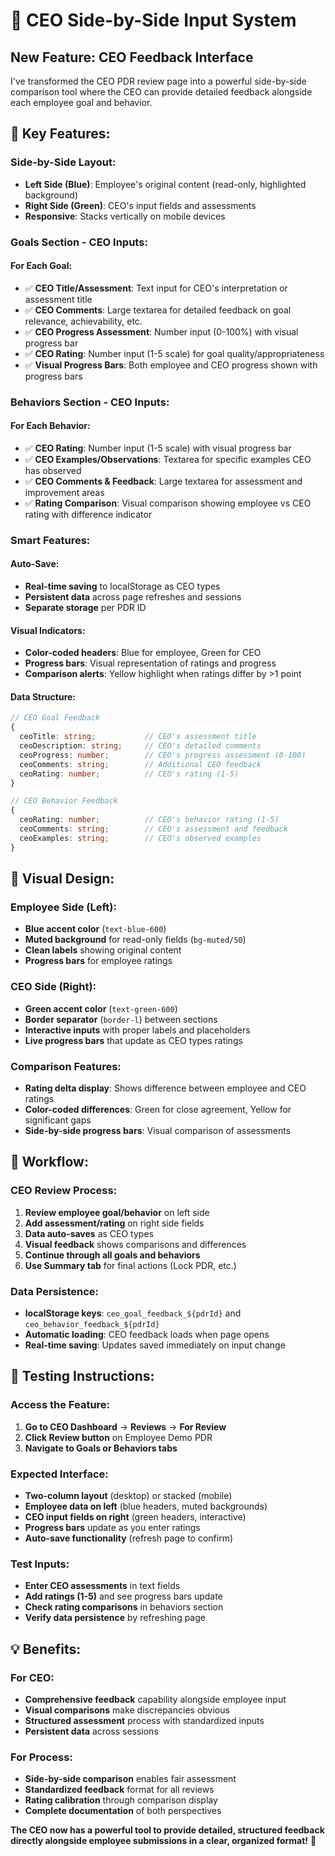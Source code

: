 # 👔 **CEO Side-by-Side Input System**

## **New Feature: CEO Feedback Interface**

I've transformed the CEO PDR review page into a powerful side-by-side comparison tool where the CEO can provide detailed feedback alongside each employee goal and behavior.

## **🎯 Key Features:**

### **Side-by-Side Layout:**
- **Left Side (Blue)**: Employee's original content (read-only, highlighted background)
- **Right Side (Green)**: CEO's input fields and assessments
- **Responsive**: Stacks vertically on mobile devices

### **Goals Section - CEO Inputs:**

#### **For Each Goal:**
- ✅ **CEO Title/Assessment**: Text input for CEO's interpretation or assessment title
- ✅ **CEO Comments**: Large textarea for detailed feedback on goal relevance, achievability, etc.
- ✅ **CEO Progress Assessment**: Number input (0-100%) with visual progress bar
- ✅ **CEO Rating**: Number input (1-5 scale) for goal quality/appropriateness
- ✅ **Visual Progress Bars**: Both employee and CEO progress shown with progress bars

### **Behaviors Section - CEO Inputs:**

#### **For Each Behavior:**
- ✅ **CEO Rating**: Number input (1-5 scale) with visual progress bar
- ✅ **CEO Examples/Observations**: Textarea for specific examples CEO has observed
- ✅ **CEO Comments & Feedback**: Large textarea for assessment and improvement areas
- ✅ **Rating Comparison**: Visual comparison showing employee vs CEO rating with difference indicator

### **Smart Features:**

#### **Auto-Save:**
- **Real-time saving** to localStorage as CEO types
- **Persistent data** across page refreshes and sessions
- **Separate storage** per PDR ID

#### **Visual Indicators:**
- **Color-coded headers**: Blue for employee, Green for CEO
- **Progress bars**: Visual representation of ratings and progress
- **Comparison alerts**: Yellow highlight when ratings differ by >1 point

#### **Data Structure:**
```typescript
// CEO Goal Feedback
{
  ceoTitle: string;           // CEO's assessment title
  ceoDescription: string;     // CEO's detailed comments  
  ceoProgress: number;        // CEO's progress assessment (0-100)
  ceoComments: string;        // Additional CEO feedback
  ceoRating: number;          // CEO's rating (1-5)
}

// CEO Behavior Feedback  
{
  ceoRating: number;          // CEO's behavior rating (1-5)
  ceoComments: string;        // CEO's assessment and feedback
  ceoExamples: string;        // CEO's observed examples
}
```

## **🎨 Visual Design:**

### **Employee Side (Left):**
- **Blue accent color** (`text-blue-600`)
- **Muted background** for read-only fields (`bg-muted/50`)
- **Clean labels** showing original content
- **Progress bars** for employee ratings

### **CEO Side (Right):**
- **Green accent color** (`text-green-600`)
- **Border separator** (`border-l`) between sections
- **Interactive inputs** with proper labels and placeholders
- **Live progress bars** that update as CEO types ratings

### **Comparison Features:**
- **Rating delta display**: Shows difference between employee and CEO ratings
- **Color-coded differences**: Green for close agreement, Yellow for significant gaps
- **Side-by-side progress bars**: Visual comparison of assessments

## **🔄 Workflow:**

### **CEO Review Process:**
1. **Review employee goal/behavior** on left side
2. **Add assessment/rating** on right side fields
3. **Data auto-saves** as CEO types
4. **Visual feedback** shows comparisons and differences
5. **Continue through all goals and behaviors**
6. **Use Summary tab** for final actions (Lock PDR, etc.)

### **Data Persistence:**
- **localStorage keys**: `ceo_goal_feedback_${pdrId}` and `ceo_behavior_feedback_${pdrId}`
- **Automatic loading**: CEO feedback loads when page opens
- **Real-time saving**: Updates saved immediately on input change

## **🧪 Testing Instructions:**

### **Access the Feature:**
1. **Go to CEO Dashboard** → **Reviews** → **For Review**
2. **Click Review button** on Employee Demo PDR
3. **Navigate to Goals or Behaviors tabs**

### **Expected Interface:**
- **Two-column layout** (desktop) or stacked (mobile)
- **Employee data on left** (blue headers, muted backgrounds)
- **CEO input fields on right** (green headers, interactive)
- **Progress bars** update as you enter ratings
- **Auto-save functionality** (refresh page to confirm)

### **Test Inputs:**
- **Enter CEO assessments** in text fields
- **Add ratings (1-5)** and see progress bars update
- **Check rating comparisons** in behaviors section
- **Verify data persistence** by refreshing page

## **💡 Benefits:**

### **For CEO:**
- **Comprehensive feedback** capability alongside employee input
- **Visual comparisons** make discrepancies obvious
- **Structured assessment** process with standardized inputs
- **Persistent data** across sessions

### **For Process:**
- **Side-by-side comparison** enables fair assessment
- **Standardized feedback** format for all reviews
- **Rating calibration** through comparison display
- **Complete documentation** of both perspectives

**The CEO now has a powerful tool to provide detailed, structured feedback directly alongside employee submissions in a clear, organized format!** 🎯
